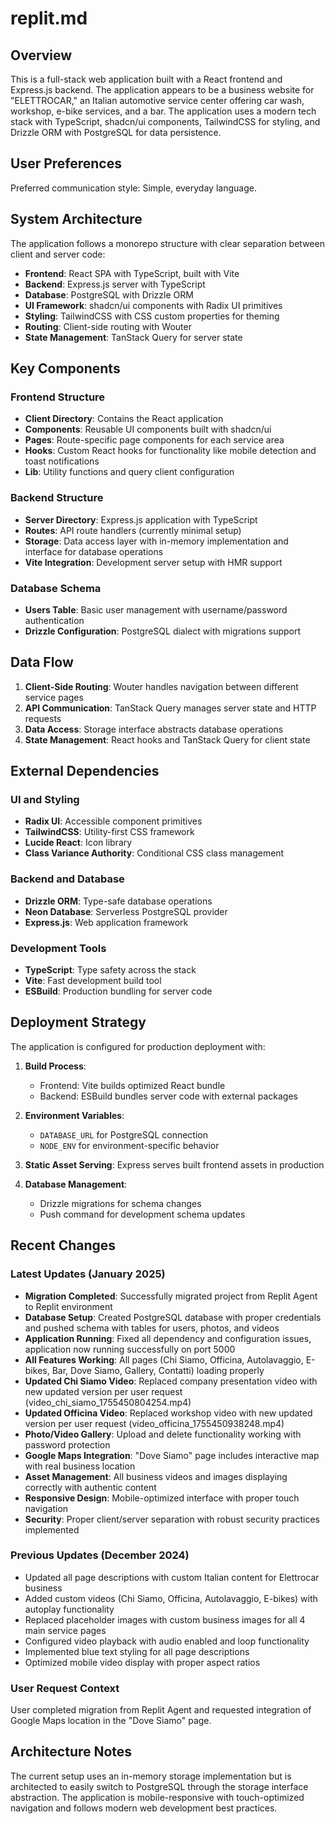 # replit.md

## Overview

This is a full-stack web application built with a React frontend and Express.js backend. The application appears to be a business website for "ELETTROCAR," an Italian automotive service center offering car wash, workshop, e-bike services, and a bar. The application uses a modern tech stack with TypeScript, shadcn/ui components, TailwindCSS for styling, and Drizzle ORM with PostgreSQL for data persistence.

## User Preferences

Preferred communication style: Simple, everyday language.

## System Architecture

The application follows a monorepo structure with clear separation between client and server code:

- **Frontend**: React SPA with TypeScript, built with Vite
- **Backend**: Express.js server with TypeScript
- **Database**: PostgreSQL with Drizzle ORM
- **UI Framework**: shadcn/ui components with Radix UI primitives
- **Styling**: TailwindCSS with CSS custom properties for theming
- **Routing**: Client-side routing with Wouter
- **State Management**: TanStack Query for server state

## Key Components

### Frontend Structure
- **Client Directory**: Contains the React application
- **Components**: Reusable UI components built with shadcn/ui
- **Pages**: Route-specific page components for each service area
- **Hooks**: Custom React hooks for functionality like mobile detection and toast notifications
- **Lib**: Utility functions and query client configuration

### Backend Structure
- **Server Directory**: Express.js application with TypeScript
- **Routes**: API route handlers (currently minimal setup)
- **Storage**: Data access layer with in-memory implementation and interface for database operations
- **Vite Integration**: Development server setup with HMR support

### Database Schema
- **Users Table**: Basic user management with username/password authentication
- **Drizzle Configuration**: PostgreSQL dialect with migrations support

## Data Flow

1. **Client-Side Routing**: Wouter handles navigation between different service pages
2. **API Communication**: TanStack Query manages server state and HTTP requests
3. **Data Access**: Storage interface abstracts database operations
4. **State Management**: React hooks and TanStack Query for client state

## External Dependencies

### UI and Styling
- **Radix UI**: Accessible component primitives
- **TailwindCSS**: Utility-first CSS framework
- **Lucide React**: Icon library
- **Class Variance Authority**: Conditional CSS class management

### Backend and Database
- **Drizzle ORM**: Type-safe database operations
- **Neon Database**: Serverless PostgreSQL provider
- **Express.js**: Web application framework

### Development Tools
- **TypeScript**: Type safety across the stack
- **Vite**: Fast development build tool
- **ESBuild**: Production bundling for server code

## Deployment Strategy

The application is configured for production deployment with:

1. **Build Process**: 
   - Frontend: Vite builds optimized React bundle
   - Backend: ESBuild bundles server code with external packages
   
2. **Environment Variables**: 
   - `DATABASE_URL` for PostgreSQL connection
   - `NODE_ENV` for environment-specific behavior
   
3. **Static Asset Serving**: Express serves built frontend assets in production

4. **Database Management**: 
   - Drizzle migrations for schema changes
   - Push command for development schema updates

## Recent Changes

### Latest Updates (January 2025)
- **Migration Completed**: Successfully migrated project from Replit Agent to Replit environment
- **Database Setup**: Created PostgreSQL database with proper credentials and pushed schema with tables for users, photos, and videos
- **Application Running**: Fixed all dependency and configuration issues, application now running successfully on port 5000
- **All Features Working**: All pages (Chi Siamo, Officina, Autolavaggio, E-bikes, Bar, Dove Siamo, Gallery, Contatti) loading properly
- **Updated Chi Siamo Video**: Replaced company presentation video with new updated version per user request (video_chi_siamo_1755450804254.mp4)
- **Updated Officina Video**: Replaced workshop video with new updated version per user request (video_officina_1755450938248.mp4)
- **Photo/Video Gallery**: Upload and delete functionality working with password protection
- **Google Maps Integration**: "Dove Siamo" page includes interactive map with real business location
- **Asset Management**: All business videos and images displaying correctly with authentic content
- **Responsive Design**: Mobile-optimized interface with proper touch navigation
- **Security**: Proper client/server separation with robust security practices implemented

### Previous Updates (December 2024)
- Updated all page descriptions with custom Italian content for Elettrocar business
- Added custom videos (Chi Siamo, Officina, Autolavaggio, E-bikes) with autoplay functionality
- Replaced placeholder images with custom business images for all 4 main service pages
- Configured video playback with audio enabled and loop functionality
- Implemented blue text styling for all page descriptions
- Optimized mobile video display with proper aspect ratios

### User Request Context
User completed migration from Replit Agent and requested integration of Google Maps location in the "Dove Siamo" page.

## Architecture Notes

The current setup uses an in-memory storage implementation but is architected to easily switch to PostgreSQL through the storage interface abstraction. The application is mobile-responsive with touch-optimized navigation and follows modern web development best practices.